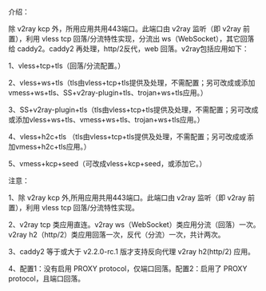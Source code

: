 介绍：

除 v2ray kcp 外，所用应用共用443端口。此端口由 v2ray 监听（即 v2ray 前置），利用 vless tcp 回落/分流特性实现，分流出 ws（WebSocket），其它回落给 caddy2。caddy2 再处理，http/2反代，web 回落。v2ray包括应用如下：

1、vless+tcp+tls（回落/分流配置。）

2、vless+ws+tls（tls由vless+tcp+tls提供及处理，不需配置；另可改成或添加vmess+ws+tls、SS+v2ray-plugin+tls、trojan+ws+tls应用。）

3、SS+v2ray-plugin+tls（tls由vless+tcp+tls提供及处理，不需配置；另可改成或添加vless+ws+tls、vmess+ws+tls、trojan+ws+tls应用。）

4、vless+h2c+tls （tls由vless+tcp+tls提供及处理，不需配置；另可改成或添加vmess+h2c+tls应用。）

5、vmess+kcp+seed（可改成vless+kcp+seed，或添加它。）

注意：

1、除 v2ray kcp 外,所用应用共用443端口。此端口由 v2ray 监听（即 v2ray 前置），利用 vless tcp 回落/分流特性实现。

2、v2ray tcp 类应用直连。v2ray ws（WebSocket）类应用分流（回落）一次。v2ray h2（http/2）类应用回落一次，反代（分流）一次，共计两次。

3、caddy2 等于或大于 v2.2.0-rc.1 版才支持反向代理 v2ray h2(http/2) 应用。

4、配置1：没有启用 PROXY protocol，仅端口回落。配置2：启用了 PROXY protocol，且端口回落。
